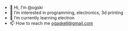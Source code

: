 - 👋 Hi, I’m @ogski
- 👀 I’m interested in programming, electronics, 3d printing
- 🌱 I’m currently learning electron
- 📫 How to reach me ogaskell@gmail.com

<!---
ogski/ogski is a ✨ special ✨ repository because its `README.md` (this file) appears on your GitHub profile.
You can click the Preview link to take a look at your changes.
--->
